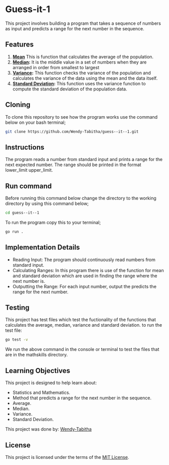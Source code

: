 # Guess-it-1
This project involves building a program that takes a sequence of numbers as input and predicts a range for the next number in the sequence.

## Features
1. **[Mean](https://learn.zone01kisumu.ke/git/weakinyi/math-skills/src/branch/master/mathskills/average.go)** This is function that calculates the average of the population.
2. **[Median](https://learn.zone01kisumu.ke/git/weakinyi/math-skills/src/branch/master/mathskills/median.go):** It is the middle value in a set of numbers when they are arranged in order from smallest to largest
3. **[Variance](https://learn.zone01kisumu.ke/git/weakinyi/math-skills/src/branch/master/mathskills/variance.go):** This function checks the variance of the population and calculates the variance of the data using the mean and the data itself.
4. **[Standard Deviation](https://learn.zone01kisumu.ke/git/weakinyi/math-skills/src/branch/master/mathskills/standarddeviation.go):** This function uses the variance function to compute the standard deviation of the population data.
## Cloning
To clone this repository to see how the program works use the command below on your bash terminal;
```bash
git clone https://github.com/Wendy-Tabitha/guess--it--1.git
```


## Instructions
The program reads a number from standard input and prints a range for the next expected number. The range should be printed in the format lower_limit upper_limit.

## Run command
Before running this command below change the directory to the working directory by using this command below;
```bash
cd guess--it--1
```
To run the program copy this to your terminal;
```bash
go run .
```

## Implementation Details

- Reading Input: The program should continuously read numbers from standard input.
- Calculating Ranges: In this program there is use of the function for mean and standard deviation which are used in finding the range where the next number is.
- Outputting the Range: For each input number, output the predicts the range for the next number.

## Testing

This project has test files which test the fuctionality of the functions that calculates the average, median, variance and standard deviation. to run the test file:

```bash
go test -v
```
We run the above command in the console or terminal to test the files that are in the mathskills directory.

## Learning Objectives

This project is designed to help learn about:

- Statistics and Mathematics.
- Method that predicts a range for the next number in the sequence.
- Average.
- Median.
- Variance.
- Standard Deviation.

This project was done by:
[Wendy-Tabitha](https://github.com/Wendy-Tabitha/guess--it--1)

## License
This project is licensed under the terms of the [MIT License](./LICENSE).
